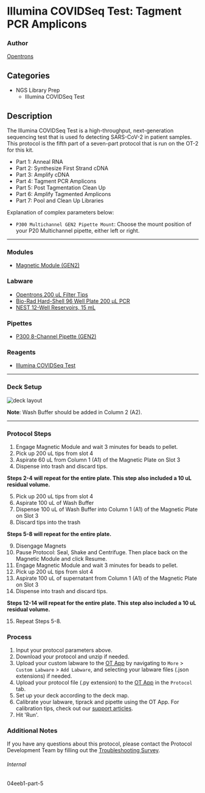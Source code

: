 # Illumina COVIDSeq Test: Tagment PCR Amplicons

### Author
[Opentrons](https://opentrons.com/)

## Categories
* NGS Library Prep
	* Illumina COVIDSeq Test

## Description
The Illumina COVIDSeq Test is a high-throughput, next-generation sequencing test that is used fo detecting SARS-CoV-2 in patient samples. This protocol is the fifth part of a seven-part protocol that is run on the OT-2 for this kit.

* Part 1: Anneal RNA
* Part 2: Synthesize First Strand cDNA
* Part 3: Amplify cDNA
* Part 4: Tagment PCR Amplicons
* Part 5: Post Tagmentation Clean Up
* Part 6: Amplify Tagmented Amplicons
* Part 7: Pool and Clean Up Libraries

Explanation of complex parameters below:
* `P300 Multichannel GEN2 Pipette Mount`: Choose the mount position of your P20 Multichannel pipette, either left or right.

---

### Modules
* [Magnetic Module (GEN2)](https://shop.opentrons.com/collections/hardware-modules/products/magdeck)

### Labware
* [Opentrons 200 uL Filter Tips](https://shop.opentrons.com/collections/opentrons-tips/products/opentrons-200ul-filter-tips)
* [Bio-Rad Hard-Shell 96 Well Plate 200 µL PCR](https://labware.opentrons.com/biorad_96_wellplate_200ul_pcr/)
* [NEST 12-Well Reservoirs, 15 mL](https://shop.opentrons.com/collections/reservoirs/products/nest-12-well-reservoir-15-ml)

### Pipettes
* [P300 8-Channel Pipette (GEN2)](https://shop.opentrons.com/collections/ot-2-robot/products/8-channel-electronic-pipette)

### Reagents
* [Illumina COVIDSeq Test](https://www.illumina.com/products/by-type/ivd-products/covidseq.html)

---

### Deck Setup
![deck layout](https://opentrons-protocol-library-website.s3.amazonaws.com/custom-README-images/04eeb1/04eeb1-part-5.png)

**Note**: Wash Buffer should be added in Column 2 (A2).

---

### Protocol Steps
1. Engage Magnetic Module and wait 3 minutes for beads to pellet.
2. Pick up 200 uL tips from slot 4
3. Aspirate 60 uL from Column 1 (A1) of the Magnetic Plate on Slot 3
4. Dispense into trash and discard tips.

**Steps 2-4 will repeat for the entire plate. This step also included a 10 uL residual volume.**

5. Pick up 200 uL tips from slot 4
6. Aspirate 100 uL of Wash Buffer
7. Dispense 100 uL of Wash Buffer into Column 1 (A1) of the Magnetic Plate on Slot 3
8. Discard tips into the trash

**Steps 5-8 will repeat for the entire plate.**

9. Disengage Magnets
10. Pause Protocol: Seal, Shake and Centrifuge. Then place back on the Magnetic Module and click Resume.
11. Engage Magnetic Module and wait 3 minutes for beads to pellet.
12. Pick up 200 uL tips from slot 4
13. Aspirate 100 uL of supernatant from Column 1 (A1) of the Magnetic Plate on Slot 3
14. Dispense into trash and discard tips.

**Steps 12-14 will repeat for the entire plate. This step also included a 10 uL residual volume.**

15. Repeat Steps 5-8.


### Process
1. Input your protocol parameters above.
2. Download your protocol and unzip if needed.
3. Upload your custom labware to the [OT App](https://opentrons.com/ot-app) by navigating to `More` > `Custom Labware` > `Add Labware`, and selecting your labware files (.json extensions) if needed.
4. Upload your protocol file (.py extension) to the [OT App](https://opentrons.com/ot-app) in the `Protocol` tab.
5. Set up your deck according to the deck map.
6. Calibrate your labware, tiprack and pipette using the OT App. For calibration tips, check out our [support articles](https://support.opentrons.com/en/collections/1559720-guide-for-getting-started-with-the-ot-2).
7. Hit 'Run'.

### Additional Notes
If you have any questions about this protocol, please contact the Protocol Development Team by filling out the [Troubleshooting Survey](https://protocol-troubleshooting.paperform.co/).

###### Internal
04eeb1-part-5